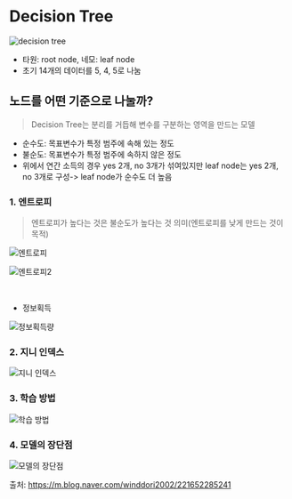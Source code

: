 # Decision Tree

![decision tree](https://user-images.githubusercontent.com/63768509/229148789-4ff7f53f-107a-4837-b6da-329bfed51eb3.jpg)

- 타원: root node, 네모: leaf node
- 초기 14개의 데이터를  5, 4, 5로 나눔

## 노드를 어떤 기준으로 나눌까?
> Decision Tree는 분리를 거듭해 변수를 구분하는 영역을 만드는 모델

- 순수도: 목표변수가 특정 범주에 속해 있는 정도
- 불순도: 목표변수가 특정 범주에 속하지 않은 정도
- 위에서 연간 소득의 경우 yes 2개, no 3개가 섞여있지만 leaf node는 yes 2개, no 3개로 구성-> leaf node가 순수도 더 높음

### 1. 엔트로피
> 엔트로피가 높다는 것은 불순도가 높다는 것 의미(엔트로피를 낮게 만드는 것이 목적)


![엔트로피](https://user-images.githubusercontent.com/63768509/229152612-4db993ab-5890-4c8d-9f7e-a53d02227d83.jpg)


![엔트로피2](https://user-images.githubusercontent.com/63768509/229152939-3a2b572d-d2e4-497a-937c-666545777f33.jpg)

<br>

- 정보획득


![정보획득량](https://user-images.githubusercontent.com/63768509/229155037-1d9adcb1-8c19-4ea5-a703-7d4ecd30b7d0.jpg)


### 2. 지니 인덱스

![지니 인덱스](https://user-images.githubusercontent.com/63768509/229156167-9fc5a66f-df00-49a5-9bce-176388898772.jpg)


### 3. 학습 방법

![학습 방법](https://user-images.githubusercontent.com/63768509/229156010-04f9c26a-ea9c-485e-ab6c-47f089d08133.jpg)


### 4. 모델의 장단점
![모델의 장단점](https://user-images.githubusercontent.com/63768509/229156017-5660f9a9-57df-4da2-a7dc-e7dd7a94ba02.jpg)














출처: https://m.blog.naver.com/winddori2002/221652285241
